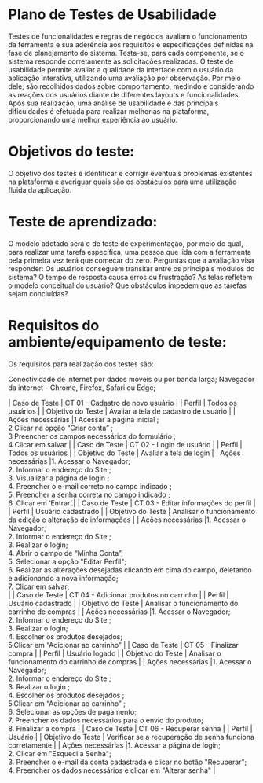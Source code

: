 # Plano de Testes de Usabilidade

  Testes de funcionalidades e regras de negócios avaliam o funcionamento da ferramenta e sua aderência aos requisitos e especificações definidas na fase de planejamento do sistema. Testa-se, para cada componente, se o sistema responde corretamente às solicitações realizadas.
  O teste de usabilidade permite avaliar a qualidade da interface com o usuário da aplicação interativa, utilizando uma avaliação por observação. Por meio dele, são recolhidos dados sobre comportamento, medindo e considerando as reações dos usuários diante de diferentes layouts e funcionalidades. Após sua realização, uma análise de usabilidade e das principais dificuldades é efetuada para realizar melhorias na plataforma, proporcionando uma melhor experiência ao usuário.

# Objetivos do teste:
  O objetivo dos testes é identificar e corrigir eventuais problemas existentes na plataforma e averiguar quais são os obstáculos para uma utilização fluida da aplicação.
  
# Teste de aprendizado:
  O modelo adotado será o de teste de experimentação, por meio do qual, para realizar uma tarefa específica, uma pessoa que lida com a ferramenta pela primeira vez terá que começar do zero.
  Perguntas que a avaliação visa responder:
  Os usuários conseguem transitar entre os principais módulos do sistema?
  O tempo de resposta causa erros ou frustração?
  As telas refletem o modelo conceitual do usuário?
  Que obstáculos impedem que as tarefas sejam concluídas?

# Requisitos do ambiente/equipamento de teste:
  Os requisitos para realização dos testes são:
  
  Conectividade de internet por dados móveis ou por banda larga;
  Navegador da internet - Chrome, Firefox, Safari ou Edge;

| Caso de Teste | CT 01 - Cadastro de novo usuário |
| Perfil | Todos os usuários |
| Objetivo do Teste | Avaliar a tela de cadastro de usuário |
| Ações necessárias |1 Acessar a página inicial ;<br> 2 Clicar na opção “Criar conta” ;<br> 3 Preencher os campos necessários do formulário ;<br> 4 Clicar em salvar |
| Caso de Teste | CT 02 - Login de usuário |
| Perfil | Todos os usuários |
| Objetivo do Teste | Avaliar a tela de login |
| Ações necessárias |1. Acessar o Navegador;<br> 2. Informar o endereço do Site ;<br> 3. Visualizar a página de login ;<br> 4. Preencher o e-mail correto no campo indicado ;<br> 5. Preencher a senha correta no campo indicado ;<br> 6. Clicar em ‘Entrar’.|
| Caso de Teste | CT 03 - Editar informações do perfil |
| Perfil | Usuário cadastrado |
| Objetivo do Teste | Analisar o funcionamento da edição e alteração de informações |
| Ações necessárias |1. Acessar o Navegador;<br> 2. Informar o endereço do Site ;<br> 3. Realizar o login;<br> 4. Abrir o campo de “Minha Conta”;<br> 5. Selecionar a opção "Editar Perfil";<br> 6. Realizar as alterações desejadas clicando em cima do campo, deletando e adicionando a nova informação;<br> 7. Clicar em salvar;<br>|
| Caso de Teste | CT 04 - Adicionar produtos no carrinho |
| Perfil | Usuário cadastrado |
| Objetivo do Teste | Analisar o funcionamento do carrinho de compras |
| Ações necessárias |1. Acessar o Navegador;<br> 2. Informar o endereço do Site ;<br> 3. Realizar o login;<br> 4. Escolher os produtos desejados;<br> 5.Clicar em “Adicionar ao carrinho” |
| Caso de Teste | CT 05 - Finalizar compra |
| Perfil | Usuário logado |
| Objetivo do Teste | Analisar o funcionamento do carrinho de compras |
| Ações necessárias |1. Acessar o Navegador;<br> 2. Informar o endereço do Site ;<br> 3. Realizar o login ;<br> 4. Escolher os produtos desejados ;<br> 5.Clicar em “Adicionar ao carrinho” ;<br> 6. Selecionar as opções de pagamento;<br> 7. Preencher os dados necessários para o envio do produto;<br> 8. Finalizar a compra |
| Caso de Teste | CT 06 - Recuperar senha |
| Perfil | Usuário |
| Objetivo do Teste | Verificar se a recuperação de senha funciona corretamente |
| Ações necessárias |1. Acessar a página de login;<br> 2. Clicar em "Esqueci a Senha";<br> 3.  Preencher o e-mail da conta cadastrada e clicar no botão "Recuperar";<br> 4. Preencher os dados necessários e clicar em "Alterar senha"
|





 




